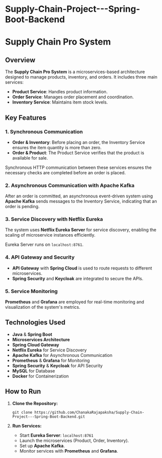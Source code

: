 # Supply-Chain-Project---Spring-Boot-Backend

 <h1>Supply Chain Pro System</h1>

  <h2>Overview</h2>
    <p>The <strong>Supply Chain Pro System</strong> is a microservices-based architecture designed to manage products, inventory, and orders. It includes three main services:</p>
    <ul>
        <li><strong>Product Service</strong>: Handles product information.</li>
        <li><strong>Order Service</strong>: Manages order placement and coordination.</li>
        <li><strong>Inventory Service</strong>: Maintains item stock levels.</li>
    </ul>

  <h2>Key Features</h2>

  <h3>1. Synchronous Communication</h3>
    <ul>
        <li><strong>Order & Inventory</strong>: Before placing an order, the Inventory Service ensures the item quantity is more than zero.</li>
        <li><strong>Order & Product</strong>: The Product Service verifies that the product is available for sale.</li>
    </ul>
    <p>Synchronous HTTP communication between these services ensures the necessary checks are completed before an order is placed.</p>

  <h3>2. Asynchronous Communication with Apache Kafka</h3>
  <p>After an order is committed, an asynchronous event-driven system using <strong>Apache Kafka</strong> sends messages to the Inventory Service, indicating that an order is pending.</p>

  <h3>3. Service Discovery with Netflix Eureka</h3>
    <p>The system uses <strong>Netflix Eureka Server</strong> for service discovery, enabling the scaling of microservice instances efficiently.</p>
    <p>Eureka Server runs on <code>localhost:8761</code>.</p>

  <h3>4. API Gateway and Security</h3>
    <ul>
        <li><strong>API Gateway</strong> with <strong>Spring Cloud</strong> is used to route requests to different microservices.</li>
        <li><strong>Spring Security</strong> and <strong>Keycloak</strong> are integrated to secure the APIs.</li>
    </ul>

  <h3>5. Service Monitoring</h3>
    <p><strong>Prometheus</strong> and <strong>Grafana</strong> are employed for real-time monitoring and visualization of the system's metrics.</p>

  <h2>Technologies Used</h2>
    <ul>
        <li><strong>Java</strong> & <strong>Spring Boot</strong></li>
        <li><strong>Microservices Architecture</strong></li>
        <li><strong>Spring Cloud Gateway</strong></li>
        <li><strong>Netflix Eureka</strong> for Service Discovery</li>
        <li><strong>Apache Kafka</strong> for Asynchronous Communication</li>
        <li><strong>Prometheus</strong> & <strong>Grafana</strong> for Monitoring</li>
        <li><strong>Spring Security</strong> & <strong>Keycloak</strong> for API Security</li>
        <li><strong>MySQL</strong> for Database</li>
        <li><strong>Docker</strong> for Containerization</li>
    </ul>

  <h2>How to Run</h2>
    <ol>
        <li><strong>Clone the Repository:</strong>
            <pre><code>git clone https://github.com/ChanakaRajapaksha/Supply-Chain-Project---Spring-Boot-Backend.git</code></pre>
        </li>
        <li><strong>Run Services:</strong></li>
        <ul>
            <li>Start <strong>Eureka Server</strong>: <code>localhost:8761</code></li>
            <li>Launch the microservices (Product, Order, Inventory).</li>
            <li>Set up <strong>Apache Kafka</strong>.</li>
            <li>Monitor services with <strong>Prometheus</strong> and <strong>Grafana</strong>.</li>
        </ul>
    </ol>
